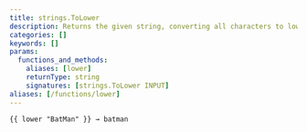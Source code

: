 ```yaml
---
title: strings.ToLower
description: Returns the given string, converting all characters to lowercase.
categories: []
keywords: []
params:
  functions_and_methods:
    aliases: [lower]
    returnType: string
    signatures: [strings.ToLower INPUT]
aliases: [/functions/lower]
---
```


```go-html-template
{{ lower "BatMan" }} → batman
```
